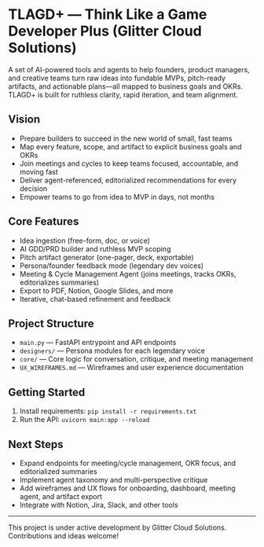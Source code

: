 # TLAGD+ — Think Like a Game Developer Plus (Glitter Cloud Solutions)

A set of AI-powered tools and agents to help founders, product managers, and creative teams turn raw ideas into fundable MVPs, pitch-ready artifacts, and actionable plans—all mapped to business goals and OKRs. TLAGD+ is built for ruthless clarity, rapid iteration, and team alignment.

## Vision
- Prepare builders to succeed in the new world of small, fast teams
- Map every feature, scope, and artifact to explicit business goals and OKRs
- Join meetings and cycles to keep teams focused, accountable, and moving fast
- Deliver agent-referenced, editorialized recommendations for every decision
- Empower teams to go from idea to MVP in days, not months

## Core Features
- Idea ingestion (free-form, doc, or voice)
- AI GDD/PRD builder and ruthless MVP scoping
- Pitch artifact generator (one-pager, deck, exportable)
- Persona/founder feedback mode (legendary dev voices)
- Meeting & Cycle Management Agent (joins meetings, tracks OKRs, editorializes summaries)
- Export to PDF, Notion, Google Slides, and more
- Iterative, chat-based refinement and feedback

## Project Structure
- `main.py` — FastAPI entrypoint and API endpoints
- `designers/` — Persona modules for each legendary voice
- `core/` — Core logic for conversation, critique, and meeting management
- `UX_WIREFRAMES.md` — Wireframes and user experience documentation

## Getting Started
1. Install requirements: `pip install -r requirements.txt`
2. Run the API: `uvicorn main:app --reload`

## Next Steps
- Expand endpoints for meeting/cycle management, OKR focus, and editorialized summaries
- Implement agent taxonomy and multi-perspective critique
- Add wireframes and UX flows for onboarding, dashboard, meeting agent, and artifact export
- Integrate with Notion, Jira, Slack, and other tools

---
This project is under active development by Glitter Cloud Solutions. Contributions and ideas welcome!
